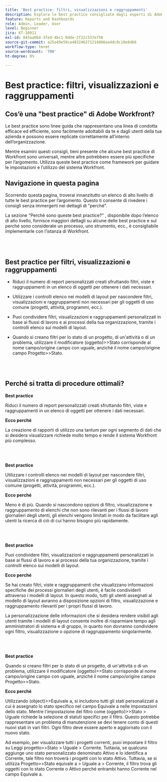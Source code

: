 ```yaml
---
title: 'Best practice: filtri, visualizzazioni e raggruppamenti'
description: Esplora le best practice consigliate dagli esperti di Adobe Workfront in merito alla configurazione, alla gestione e all’utilizzo di filtri, visualizzazioni e raggruppamenti Workfront.
feature: Reports and Dashboards
role: Admin, Leader, User
level: Beginner
jira: KT-10911
exl-id: 845aa0b4-3fe9-4bc1-9dde-2f22c537e758
source-git-commit: a25a49e59ca483246271214886ea4dc9c10e8d66
workflow-type: tm+mt
source-wordcount: '700'
ht-degree: 0%

---
```


# Best practice: filtri, visualizzazioni e raggruppamenti

## Cos’è una &quot;best practice&quot; di Adobe Workfront?

Le best practice sono linee guida che rappresentano una linea di condotta efficace ed efficiente, sono facilmente adottabili da te e dagli utenti della tua azienda e possono essere replicate correttamente all’interno dell’organizzazione.

Mentre esamini questi consigli, tieni presente che alcune best practice di Workfront sono universali, mentre altre potrebbero essere più specifiche per l’argomento. Utilizza queste best practice come framework per guidare le impostazioni e l’utilizzo del sistema Workfront.

## Navigazione in questa pagina

Scorrendo questa pagina, troverai innanzitutto un elenco di alto livello di tutte le best practice per l’argomento. Questo ti consente di rivedere i consigli senza immergerti nei dettagli di &quot;perché&quot;.

La sezione &quot;Perché sono queste best practice?&quot; , disponibile dopo l’elenco di alto livello, fornisce maggiori dettagli su alcune delle best practice e sul perché sono considerate un processo, uno strumento, ecc., è consigliabile implementarle con l’istanza di Workfront.

</br>
</br>

## Best practice per filtri, visualizzazioni e raggruppamenti

* Riduci il numero di report personalizzati creati sfruttando filtri, viste e raggruppamenti in un elenco di oggetti per ottenere i dati necessari.

* Utilizzare i controlli elenco nei modelli di layout per nascondere filtri, visualizzazioni e raggruppamenti non necessari per gli oggetti di uso comune (progetti, attività, programmi, ecc.).

* Puoi condividere filtri, visualizzazioni e raggruppamenti personalizzati in base ai flussi di lavoro e ai processi della tua organizzazione, tramite i controlli elenco sui modelli di layout.

* Quando si creano filtri per lo stato di un progetto, di un&#39;attività o di un problema, utilizzare il modificatore (oggetto)>>Stato corrisponde al nome campo/origine campo con uguale, anziché il nome campo/origine campo Progetto>>Stato.

</br>
</br>

## Perché si tratta di procedure ottimali?

**Best practice**

Riduci il numero di report personalizzati creati sfruttando filtri, viste e raggruppamenti in un elenco di oggetti per ottenere i dati necessari.

**Ecco perché**

La creazione di rapporti di utilizzo una tantum per ogni segmento di dati che si desidera visualizzare richiede molto tempo e rende il sistema Workfront più complesso.

</br>
</br>

**Best practice**

Utilizzare i controlli elenco nei modelli di layout per nascondere filtri, visualizzazioni e raggruppamenti non necessari per gli oggetti di uso comune (progetti, attività, programmi, ecc.).

**Ecco perché**

Meno è di più. Quando si nascondono opzioni di filtro, visualizzazione e raggruppamento di elenchi che non sono rilevanti per i flussi di lavoro giornalieri degli utenti, gli elenchi vengono limitati in modo da facilitare agli utenti la ricerca di ciò di cui hanno bisogno più rapidamente.

</br>
</br>

**Best practice**

Puoi condividere filtri, visualizzazioni e raggruppamenti personalizzati in base ai flussi di lavoro e ai processi della tua organizzazione, tramite i controlli elenco sui modelli di layout.

**Ecco perché**

Se hai creato filtri, viste e raggruppamenti che visualizzano informazioni specifiche dei processi giornalieri degli utenti, è facile condividerli attraverso i modelli di layout. In questo modo, tutti gli utenti assegnati al modello di layout avranno a disposizione opzioni di filtro, visualizzazione e raggruppamento rilevanti per i propri flussi di lavoro.

La personalizzazione delle informazioni che si desidera rendere visibili agli utenti tramite i modelli di layout consente inoltre di risparmiare tempo agli amministratori di sistema e di gruppo, in quanto non dovranno condividere ogni filtro, visualizzazione o opzione di raggruppamento singolarmente.

</br>
</br>

**Best practice**

Quando si creano filtri per lo stato di un progetto, di un&#39;attività o di un problema, utilizzare il modificatore (oggetto)>>Stato corrisponde al nome campo/origine campo con uguale, anziché il nome campo/origine campo Progetto>>Stato.

**Ecco perché**

Utilizzando (object)>>Equivale a, si includono tutti gli stati personalizzati a cui è assegnato lo stato specifico nel campo Equivale a nelle impostazioni dello stato. Mentre l&#39;impostazione del filtro come (oggetto)>>Stato > Uguale richiede la selezione di statuti specifici per il filtro. Questo potrebbe rappresentare un problema di manutenzione se devi tenere conto di questi nuovi stati in vari filtri. Ogni filtro deve essere aperto e aggiornato con il nuovo stato.

Ad esempio, per visualizzare tutti i progetti correnti, puoi impostare il filtro su Leggi progetto>>Stato > Uguale > Corrente. Tuttavia, se qualcuno aggiunge uno stato personalizzato denominato Attivo e lo identifica a Corrente, tale filtro non troverà i progetti con lo stato Attivo. Tuttavia, se si utilizza Progetto>>Stato equivale a > Uguale a > Corrente, il filtro trova gli oggetti con lo stato Corrente o Attivo perché entrambi hanno Corrente nel campo Equivale a.
